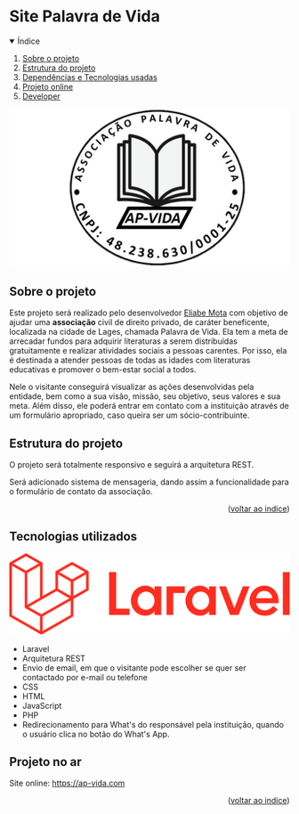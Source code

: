 # Site Palavra de Vida

<!-- Sumário -->
<details open>
  <summary name="indice">Índice</summary>
  <ol>
    <li><a href="#projeto">Sobre o projeto</a></li>
    <li><a href="#estrutura">Estrutura do projeto</a></li>
    <li><a href="#tecnologias">Dependências e Tecnologias usadas</a></li>
    <li><a href="#link">Projeto online</a></li>
    <li><a href="#developers">Developer</a></li>
  </ol>
</details>

<img src="public/assets/img/logo-ap-vida.png" alt="Logo da associação Palavra de Vida" style="width:50rem;" />

<h2 name="projeto"> Sobre o projeto </h2>

Este projeto será realizado pelo desenvolvedor <a href="https://github.com/Eliabe-Ribeiro-22">Eliabe Mota</a> com objetivo de ajudar uma **associação** civil de direito privado, de caráter beneficente, localizada na cidade de Lages, chamada Palavra de Vida. Ela tem a meta de arrecadar fundos para adquirir literaturas a serem distribuídas gratuitamente e realizar atividades sociais a pessoas carentes. Por isso, ela é destinada a atender pessoas de todas as idades com literaturas educativas e promover o bem-estar social a todos.

Nele o visitante conseguirá visualizar as ações desenvolvidas pela entidade, bem como a sua visão, missão, seu objetivo, seus valores e sua meta.
Além disso, ele poderá entrar em contato com a instituição através de um formulário apropriado, caso queira ser um sócio-contribuinte.

<h2 name="estrutura"> Estrutura do projeto  </h2>
O projeto será totalmente responsivo e seguirá a arquitetura REST.

Será adicionado sistema de mensageria, dando assim a funcionalidade para o formulário de contato da associação.

<p align="right">(<a href="#indice">voltar ao indice</a>)</p>

## Tecnologias utilizados

![Logo do Laravel](public/assets/img/logo-laravel.png)
- Laravel
- Arquitetura REST
- Envio de email, em que o visitante pode escolher se quer ser contactado por e-mail ou telefone
- CSS
- HTML
- JavaScript
- PHP
- Redirecionamento para What's do responsável pela instituição, quando o usuário clica no botão do What's App.

## Projeto no ar

Site online: <https://ap-vida.com>

<p align="right">(<a href="#indice">voltar ao indice</a>)</p>
